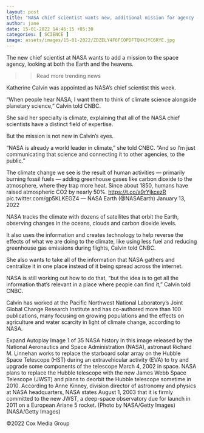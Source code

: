 ```yaml
---
layout: post
title: "NASA chief scientist wants new, additional mission for agency -- climate"
author: jane 
date: 15-01-2022 14:46:15 +05:30 
categories: [ SCIENCE ] 
image: assets/images/15-01-2022/ZDZELY4F6FCOPDFTQHXJYC6RYE.jpg
---
```

The new chief scientist at NASA wants to add a mission to the space agency, looking at both the Earth and the heavens.

>> Read more trending news

Katherine Calvin was appointed as NASA’s chief scientist this week.

“When people hear NASA, I want them to think of climate science alongside planetary science,” Calvin told CNBC.

She said her specialty is climate, explaining that all of the NASA chief scientists have a distinct field of expertise.

But the mission is not new in Calvin’s eyes.

“NASA is already a world leader in climate,” she told CNBC. “And so I’m just communicating that science and connecting it to other agencies, to the public.”

The climate change we see is the result of human activities — primarily burning fossil fuels — adding greenhouse gases like carbon dioxide to the atmosphere, where they trap more heat. Since about 1850, humans have raised atmospheric CO2 by nearly 50%. https://t.co/a9rYjkcezR pic.twitter.com/gp5KLKEGZ4 — NASA Earth (@NASAEarth) January 13, 2022

NASA tracks the climate with dozens of satellites that orbit the Earth, observing changes in the oceans, clouds and carbon dioxide levels.

It also uses the information and creates technology to help reverse the effects of what we are doing to the climate, like using less fuel and reducing greenhouse gas emissions during flights, Calvin told CNBC.

She also wants to take all of the information that NASA gathers and centralize it in one place instead of it being spread across the internet.

NASA is still working out how to do that, “but the idea is to get all the information that’s relevant in a place where people can find it,” Calvin told CNBC.

Calvin has worked at the Pacific Northwest National Laboratory’s Joint Global Change Research Institute and has co-authored more than 100 publications, many focusing on growing populations and the effects on agriculture and water scarcity in light of climate change, according to NASA.

Expand Autoplay Image 1 of 35 NASA history In this image released by the National Aeronautics and Space Administration (NASA), astronaut Richard M. Linnehan works to replace the starboard solar array on the Hubble Space Telescope (HST) during an extravehicular activity (EVA) to try and upgrade some components of the telescope March 4, 2002 in space. NASA plans to replace the Hubble telescope with the new James Webb Space Telescope (JWST) and plans to deorbit the Hubble telescope sometime in 2010. According to Anne Kinney, division director of astronomy and physics at NASA headquarters, NASA states August 1, 2003 that it is firmly committed to the new JWST, a deep-space observatory due for launch in 2011 on a European Ariane 5 rocket. (Photo by NASA/Getty Images) (NASA/Getty Images)









©2022 Cox Media Group